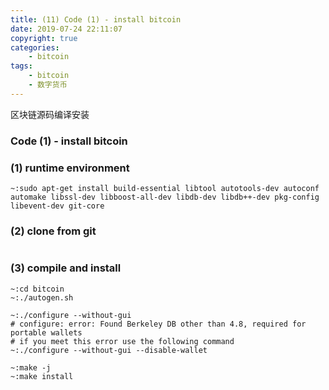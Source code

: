 ```yaml
---
title: (11) Code (1) - install bitcoin
date: 2019-07-24 22:11:07
copyright: true
categories:
    - bitcoin
tags:
    - bitcoin
    - 数字货币
---
```

区块链源码编译安装

<!-- more -->

### **Code (1) - install bitcoin**

### (1) runtime environment

```
~:sudo apt-get install build-essential libtool autotools-dev autoconf automake libssl-dev libboost-all-dev libdb-dev libdb++-dev pkg-config libevent-dev git-core
```
### (2) clone from git

```
```

### (3)  compile and install

```
~:cd bitcoin
~:./autogen.sh

~:./configure --without-gui
# configure: error: Found Berkeley DB other than 4.8, required for portable wallets
# if you meet this error use the following command
~:./configure --without-gui --disable-wallet

~:make -j
~:make install
```

